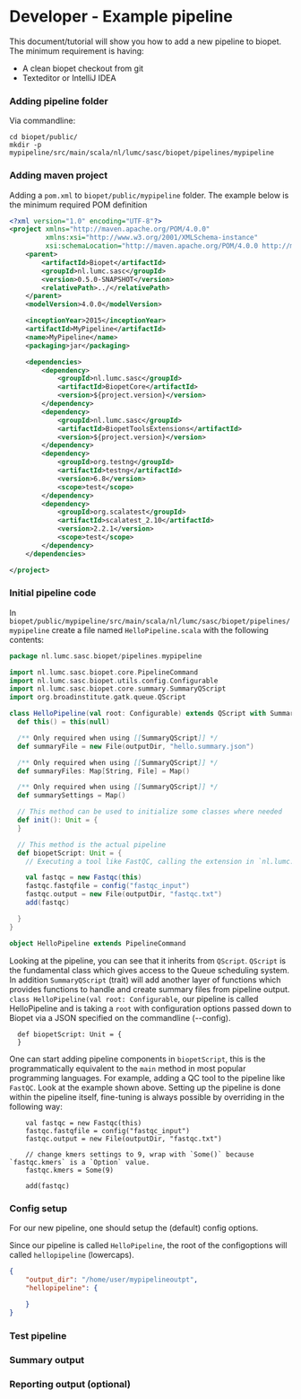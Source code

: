 # Developer - Example pipeline

This document/tutorial will show you how to add a new pipeline to biopet. The minimum requirement is having:

 - A clean biopet checkout from git
 - Texteditor or IntelliJ IDEA
 
### Adding pipeline folder

Via commandline:

```
cd biopet/public/
mkdir -p mypipeline/src/main/scala/nl/lumc/sasc/biopet/pipelines/mypipeline
```

### Adding maven project

Adding a `pom.xml` to `biopet/public/mypipeline` folder. The example below is the minimum required POM definition

```xml
<?xml version="1.0" encoding="UTF-8"?>
<project xmlns="http://maven.apache.org/POM/4.0.0"
         xmlns:xsi="http://www.w3.org/2001/XMLSchema-instance"
         xsi:schemaLocation="http://maven.apache.org/POM/4.0.0 http://maven.apache.org/xsd/maven-4.0.0.xsd">
    <parent>
        <artifactId>Biopet</artifactId>
        <groupId>nl.lumc.sasc</groupId>
        <version>0.5.0-SNAPSHOT</version>
        <relativePath>../</relativePath>
    </parent>
    <modelVersion>4.0.0</modelVersion>

    <inceptionYear>2015</inceptionYear>
    <artifactId>MyPipeline</artifactId>
    <name>MyPipeline</name>
    <packaging>jar</packaging>

    <dependencies>
        <dependency>
            <groupId>nl.lumc.sasc</groupId>
            <artifactId>BiopetCore</artifactId>
            <version>${project.version}</version>
        </dependency>
        <dependency>
            <groupId>nl.lumc.sasc</groupId>
            <artifactId>BiopetToolsExtensions</artifactId>
            <version>${project.version}</version>
        </dependency>
        <dependency>
            <groupId>org.testng</groupId>
            <artifactId>testng</artifactId>
            <version>6.8</version>
            <scope>test</scope>
        </dependency>
        <dependency>
            <groupId>org.scalatest</groupId>
            <artifactId>scalatest_2.10</artifactId>
            <version>2.2.1</version>
            <scope>test</scope>
        </dependency>
    </dependencies>

</project>
```

### Initial pipeline code

In `biopet/public/mypipeline/src/main/scala/nl/lumc/sasc/biopet/pipelines/mypipeline` create a file named `HelloPipeline.scala` with the following contents:

```scala
package nl.lumc.sasc.biopet/pipelines.mypipeline

import nl.lumc.sasc.biopet.core.PipelineCommand
import nl.lumc.sasc.biopet.utils.config.Configurable
import nl.lumc.sasc.biopet.core.summary.SummaryQScript
import org.broadinstitute.gatk.queue.QScript

class HelloPipeline(val root: Configurable) extends QScript with SummaryQScript {
  def this() = this(null)

  /** Only required when using [[SummaryQScript]] */
  def summaryFile = new File(outputDir, "hello.summary.json")

  /** Only required when using [[SummaryQScript]] */
  def summaryFiles: Map[String, File] = Map()

  /** Only required when using [[SummaryQScript]] */
  def summarySettings = Map()

  // This method can be used to initialize some classes where needed
  def init(): Unit = {
  }

  // This method is the actual pipeline
  def biopetScript: Unit = {
    // Executing a tool like FastQC, calling the extension in `nl.lumc.sasc.biopet.extensions.Fastqc`

    val fastqc = new Fastqc(this)
    fastqc.fastqfile = config("fastqc_input")
    fastqc.output = new File(outputDir, "fastqc.txt")
    add(fastqc)

  }
}

object HelloPipeline extends PipelineCommand

```

Looking at the pipeline, you can see that it inherits from `QScript`. `QScript` is the fundamental class which gives access to the Queue scheduling system. In addition `SummaryQScript` (trait) will add another layer of functions which provides functions to handle and create summary files from pipeline output.
`class HelloPipeline(val root: Configurable`, our pipeline is called HelloPipeline and is taking a `root` with configuration options passed down to Biopet via a JSON specified on the commandline (--config).

```
  def biopetScript: Unit = {
  }
```

One can start adding pipeline components in `biopetScript`, this is the programmatically equivalent to the `main` method in most popular programming languages. For example, adding a QC tool to the pipeline like `FastQC`. Look at the example shown above.
Setting up the pipeline is done within the pipeline itself, fine-tuning is always possible by overriding in the following way:
 
```
    val fastqc = new Fastqc(this)
    fastqc.fastqfile = config("fastqc_input")
    fastqc.output = new File(outputDir, "fastqc.txt")
    
    // change kmers settings to 9, wrap with `Some()` because `fastqc.kmers` is a `Option` value.
    fastqc.kmers = Some(9)
    
    add(fastqc)

```




### Config setup

For our new pipeline, one should setup the (default) config options.

Since our pipeline is called `HelloPipeline`, the root of the configoptions will called `hellopipeline` (lowercaps).

```json
{
    "output_dir": "/home/user/mypipelineoutpt",
    "hellopipeline": {
        
    }
}

```


### Test pipeline

### Summary output

### Reporting output (optional)